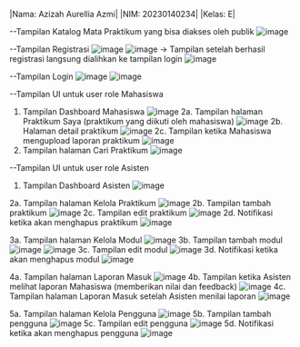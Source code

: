 |Nama: Azizah Aurellia Azmi|
|NIM: 20230140234|
|Kelas: E|

--Tampilan Katalog Mata Praktikum yang bisa diakses oleh publik
![image](https://github.com/user-attachments/assets/8e2c6da2-d052-4082-989e-0206d1b2bffb)

--Tampilan Registrasi
![image](https://github.com/user-attachments/assets/0f41e6c7-de09-4a22-8822-70d18857310f)
![image](https://github.com/user-attachments/assets/4642b01e-4448-41c0-8b69-1facad0ad157)
-> Tampilan setelah berhasil registrasi langsung dialihkan ke tampilan login
![image](https://github.com/user-attachments/assets/724a5697-c650-49db-86b8-306a33550491)

--Tampilan Login
![image](https://github.com/user-attachments/assets/5f2a7015-3c92-479d-afd6-28e5fb99b9ea)
![image](https://github.com/user-attachments/assets/d55ef162-9b61-4063-ad01-5c0c67c4067c)

--Tampilan UI untuk user role Mahasiswa
1. Tampilan Dashboard Mahasiswa
![image](https://github.com/user-attachments/assets/829535af-3efe-45d0-9cac-e78831158c28)
2a. Tampilan halaman Praktikum Saya (praktikum yang diikuti oleh mahasiswa)
![image](https://github.com/user-attachments/assets/397c1559-d13f-4475-a92a-f0bcede16553)
2b. Halaman detail praktikum
![image](https://github.com/user-attachments/assets/0051bf64-a67f-4934-a675-3289b4db61f6)
2c. Tampilan ketika Mahasiswa mengupload laporan praktikum
![image](https://github.com/user-attachments/assets/8c513ab3-bbd9-4826-8744-f08860212079)
3. Tampilan halaman Cari Praktikum
![image](https://github.com/user-attachments/assets/077dfb95-792c-4472-9337-45f5ca4dd309)

--Tampilan UI untuk user role Asisten
1. Tampilan Dashboard Asisten
![image](https://github.com/user-attachments/assets/bea168dd-d555-4995-b4c2-373d148735cd)

2a. Tampilan halaman Kelola Praktikum
![image](https://github.com/user-attachments/assets/9e1a0508-f139-462f-9d70-2974042d0999)
2b. Tampilan tambah praktikum
![image](https://github.com/user-attachments/assets/a9938025-dba8-4ae6-babf-3b8cfe1335ad)
2c. Tampilan edit praktikum
![image](https://github.com/user-attachments/assets/9c9fe958-57bb-4810-a947-0b1dd7035a32)
2d. Notifikasi ketika akan menghapus praktikum
![image](https://github.com/user-attachments/assets/6325f0af-ebb2-4e16-a8e8-4390afaa541e)

3a. Tampilan halaman Kelola Modul
![image](https://github.com/user-attachments/assets/ccad1e9a-829c-407e-b0ce-0062857a88ff)
3b. Tampilan tambah modul
![image](https://github.com/user-attachments/assets/5c07aa6b-7f66-45b0-9cf7-10f02fc0c0c7)
![image](https://github.com/user-attachments/assets/e2da5dcf-a133-45e2-8f0d-5b88c44b16f6)
3c. Tampilan edit modul
![image](https://github.com/user-attachments/assets/92d99f36-7dc3-4c54-9113-c77700733ac9)
3d. Notifikasi ketika akan menghapus modul
![image](https://github.com/user-attachments/assets/dd614d55-a6bb-455b-a315-c26dcaca80af)

4a. Tampilan halaman Laporan Masuk
![image](https://github.com/user-attachments/assets/0a8ca725-abcc-485a-8550-44485ddd8f4c)
4b. Tampilan ketika Asisten melihat laporan Mahasiswa (memberikan nilai dan feedback)
![image](https://github.com/user-attachments/assets/f298425e-72f2-473b-9d09-1430945a9406)
4c. Tampilan halaman Laporan Masuk setelah Asisten menilai laporan
![image](https://github.com/user-attachments/assets/f9b93441-3314-491c-aa42-9b3ab4bdd28b)

5a. Tampilan halaman Kelola Pengguna
![image](https://github.com/user-attachments/assets/86789844-4a05-42cf-9c69-f2ee9b701a5a)
5b. Tampilan tambah pengguna
![image](https://github.com/user-attachments/assets/f119d3d6-e9db-4d16-931d-3ab19befe953)
5c. Tampilan edit pengguna
![image](https://github.com/user-attachments/assets/4028c279-7058-4ab3-a8dc-edcadf2c219f)
5d. Notifikasi ketika akan menghapus pengguna
![image](https://github.com/user-attachments/assets/30fb93d7-90f0-41d4-967c-c379405be414)



